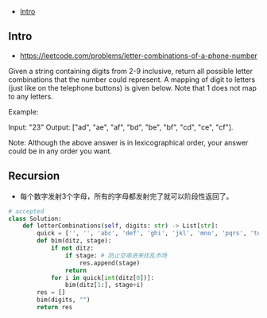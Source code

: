 - [Intro](#intro)

## Intro

- https://leetcode.com/problems/letter-combinations-of-a-phone-number

Given a string containing digits from 2-9 inclusive, return all possible letter combinations that the number could represent.
A mapping of digit to letters (just like on the telephone buttons) is given below. Note that 1 does not map to any letters.

Example:

Input: "23"
Output: ["ad", "ae", "af", "bd", "be", "bf", "cd", "ce", "cf"].

Note:
Although the above answer is in lexicographical order, your answer could be in any order you want.






## Recursion

- 每个数字发射3个字母，所有的字母都发射完了就可以阶段性返回了。



```py
# accepted
class Solution:
    def letterCombinations(self, digits: str) -> List[str]:
        quick = ['', '', 'abc', 'def', 'ghi', 'jkl', 'mno', 'pqrs', 'tuv', 'wxyz']
        def bim(ditz, stage):
            if not ditz:
                if stage: # 防止空串进来扰乱市场
                    res.append(stage)
                return
            for i in quick[int(ditz[0])]:
                bim(ditz[1:], stage+i)
        res = []
        bim(digits, "")
        return res
```
